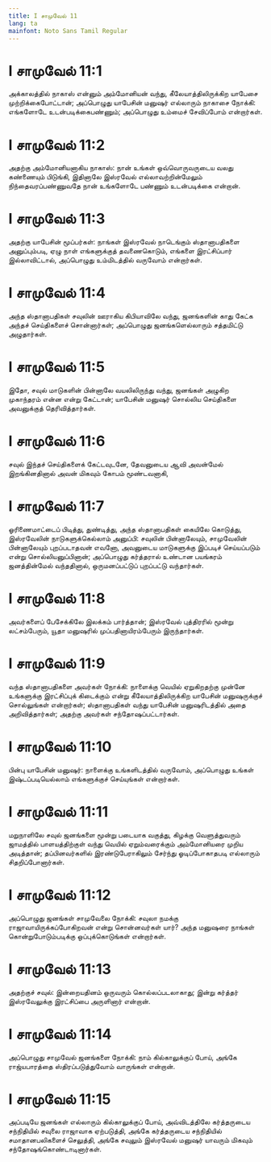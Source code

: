 ```yaml
---
title: I சாமுவேல் 11
lang: ta
mainfont: Noto Sans Tamil Regular
---
```


# I சாமுவேல் 11:1

அக்காலத்தில் நாகாஸ் என்னும் அம்மோனியன் வந்து, கீலேயாத்திலிருக்கிற யாபேசை முற்றிக்கைபோட்டான்; அப்பொழுது யாபேசின் மனுஷர் எல்லாரும் நாகாசை நோக்கி: எங்களோடே உடன்படிக்கைபண்ணும்; அப்பொழுது உம்மைச் சேவிப்போம் என்றார்கள்.

# I சாமுவேல் 11:2

அதற்கு அம்மோனியனாகிய நாகாஸ்: நான் உங்கள் ஒவ்வொருவருடைய வலது கண்ணையும் பிடுங்கி, இதினாலே இஸ்ரவேல் எல்லாவற்றின்மேலும் நிந்தைவரப்பண்ணுவதே நான் உங்களோடே பண்ணும் உடன்படிக்கை என்றான்.

# I சாமுவேல் 11:3

அதற்கு யாபேசின் மூப்பர்கள்: நாங்கள் இஸ்ரவேல் நாடெங்கும் ஸ்தானாபதிகளை அனுப்பும்படி, ஏழு நாள் எங்களுக்குத் தவணைகொடும், எங்களை இரட்சிப்பார் இல்லாவிட்டால், அப்பொழுது உம்மிடத்தில் வருவோம் என்றார்கள்.

# I சாமுவேல் 11:4

அந்த ஸ்தானாபதிகள் சவுலின் ஊராகிய கிபியாவிலே வந்து, ஜனங்களின் காது கேட்க அந்தச் செய்திகளைச் சொன்னார்கள்; அப்பொழுது ஜனங்களெல்லாரும் சத்தமிட்டு அழுதார்கள்.

# I சாமுவேல் 11:5

இதோ, சவுல் மாடுகளின் பின்னாலே வயலிலிருந்து வந்து, ஜனங்கள் அழுகிற முகாந்தரம் என்ன என்று கேட்டான்; யாபேசின் மனுஷர் சொல்லிய செய்திகளை அவனுக்குத் தெரிவித்தார்கள்.

# I சாமுவேல் 11:6

சவுல் இந்தச் செய்திகளைக் கேட்டவுடனே, தேவனுடைய ஆவி அவன்மேல் இறங்கினதினால் அவன் மிகவும் கோபம் மூண்டவனாகி,

# I சாமுவேல் 11:7

ஓரிணைமாட்டைப் பிடித்து, துண்டித்து, அந்த ஸ்தானாபதிகள் கையிலே கொடுத்து, இஸ்ரவேலின் நாடுகளுக்கெல்லாம் அனுப்பி: சவுலின் பின்னாலேயும், சாமுவேலின் பின்னாலேயும் புறப்படாதவன் எவனோ, அவனுடைய மாடுகளுக்கு இப்படிச் செய்யப்படும் என்று சொல்லியனுப்பினான்; அப்பொழுது கர்த்தரால் உண்டான பயங்கரம் ஜனத்தின்மேல் வந்ததினால், ஒருமனப்பட்டுப் புறப்பட்டு வந்தார்கள்.

# I சாமுவேல் 11:8

அவர்களைப் பேசேக்கிலே இலக்கம் பார்த்தான்; இஸ்ரவேல் புத்திரரில் மூன்று லட்சம்பேரும், யூதா மனுஷரில் முப்பதினாயிரம்பேரும் இருந்தார்கள்.

# I சாமுவேல் 11:9

வந்த ஸ்தானாபதிகளை அவர்கள் நோக்கி: நாளைக்கு வெயில் ஏறுகிறதற்கு முன்னே உங்களுக்கு இரட்சிப்புக் கிடைக்கும் என்று கீலேயாத்திலிருக்கிற யாபேசின் மனுஷருக்குச் சொல்லுங்கள் என்றார்கள்; ஸ்தானாபதிகள் வந்து யாபேசின் மனுஷரிடத்தில் அதை அறிவித்தார்கள்; அதற்கு அவர்கள் சந்தோஷப்பட்டார்கள்.

# I சாமுவேல் 11:10

பின்பு யாபேசின் மனுஷர்: நாளைக்கு உங்களிடத்தில் வருவோம், அப்பொழுது உங்கள் இஷ்டப்படியெல்லாம் எங்களுக்குச் செய்யுங்கள் என்றார்கள்.

# I சாமுவேல் 11:11

மறுநாளிலே சவுல் ஜனங்களை மூன்று படையாக வகுத்து, கிழக்கு வெளுத்துவரும் ஜாமத்தில் பாளயத்திற்குள் வந்து வெயில் ஏறும்வரைக்கும் அம்மோனியரை முறிய அடித்தான்; தப்பினவர்களில் இரண்டுபேராகிலும் சேர்ந்து ஓடிப்போகாதபடி எல்லாரும் சிதறிப்போனார்கள்.

# I சாமுவேல் 11:12

அப்பொழுது ஜனங்கள் சாமுவேலை நோக்கி: சவுலா நமக்கு ராஜாவாயிருக்கப்போகிறவன் என்று சொன்னவர்கள் யார்? அந்த மனுஷரை நாங்கள் கொன்றுபோடும்படிக்கு ஒப்புக்கொடுங்கள் என்றார்கள்.

# I சாமுவேல் 11:13

அதற்குச் சவுல்: இன்றையதினம் ஒருவரும் கொல்லப்படலாகாது; இன்று கர்த்தர் இஸ்ரவேலுக்கு இரட்சிப்பை அருளினார் என்றான்.

# I சாமுவேல் 11:14

அப்பொழுது சாமுவேல் ஜனங்களை நோக்கி: நாம் கில்காலுக்குப் போய், அங்கே ராஜ்யபாரத்தை ஸ்திரப்படுத்துவோம் வாருங்கள் என்றான்.

# I சாமுவேல் 11:15

அப்படியே ஜனங்கள் எல்லாரும் கில்காலுக்குப் போய், அவ்விடத்திலே கர்த்தருடைய சந்நிதியில் சவுலை ராஜாவாக ஏற்படுத்தி, அங்கே கர்த்தருடைய சந்நிதியில் சமாதானபலிகளைச் செலுத்தி, அங்கே சவுலும் இஸ்ரவேல் மனுஷர் யாவரும் மிகவும் சந்தோஷங்கொண்டாடினார்கள்.

